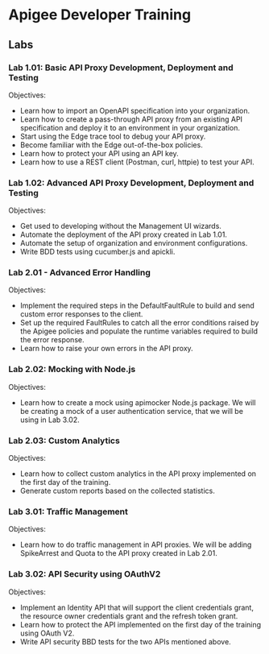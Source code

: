 # Apigee Developer Training

## Labs

### Lab 1.01: Basic API Proxy Development, Deployment and Testing

Objectives:

* Learn how to import an OpenAPI specification into your organization.
* Learn how to create a pass-through API proxy from an existing API specification and deploy it to an environment in your organization.
* Start using the Edge trace tool to debug your API proxy.
* Become familiar with the Edge out-of-the-box policies.
* Learn how to protect your API using an API key.
* Learn how to use a REST client (Postman, curl, httpie) to test your API.

### Lab 1.02: Advanced API Proxy Development, Deployment and Testing

Objectives: 

* Get used to developing without the Management UI wizards.
* Automate the deployment of the API proxy created in Lab 1.01. 
* Automate the setup of organization and environment configurations. 
* Write BDD tests using cucumber.js and apickli.

### Lab 2.01 - Advanced Error Handling

Objectives:

* Implement the required steps in the DefaultFaultRule to build and send custom error responses to the client. 
* Set up the required FaultRules to catch all the error conditions raised by the Apigee policies and populate the runtime variables required to build the error response.
* Learn how to raise your own errors in the API proxy.

### Lab 2.02: Mocking with Node.js

Objectives:

* Learn how to create a mock using apimocker Node.js package. We will be creating a mock of a user authentication service, that we will be using in Lab 3.02.

### Lab 2.03: Custom Analytics

Objectives:

* Learn how to collect custom analytics in the API proxy implemented on the first day of the training.
* Generate custom reports based on the collected statistics.

### Lab 3.01: Traffic Management

Objectives:

* Learn how to do traffic management in API proxies. We will be adding SpikeArrest and Quota to the API proxy created in Lab 2.01.

### Lab 3.02: API Security using OAuthV2	

Objectives:

* Implement an Identity API that will support the client credentials grant, the resource owner credentials grant and the refresh token grant. 
* Learn how to protect the API implemented on the first day of the training using OAuth V2. 
* Write API security BBD tests for the two APIs mentioned above. 


